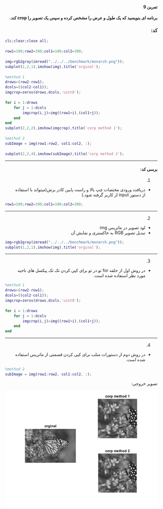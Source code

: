 
<div dir="rtl">

#### تمرین 9
####  برنامه ای بنویسید که یک طول و عرض را مشخص کرده و سپس یک تصویر را crop کند.<br />



### کد:
</div>

```matlab
clc;clear;close all;

row1=100;row2=300;col1=100;col2=300;

img=rgb2gray(imread("../../../benchmark/monarch.png"));
subplot(1,2,1),imshow(img),title('orginal');

%method 1
drows=(row2-row1);
dcols=((col2-col1));
imgcrop=zeros(drows,dcols,'uint8');

for i = 1:drows
    for j = 1:dcols
        imgcrop(i,j)=img((row1+i),(col1+j));
    end
end
subplot(2,2,2),imshow(imgcrop),title('corp method 1');

%method 2
subImage = img(row1:row2, col1:col2, :);

subplot(2,2,4),imshow(subImage),title('corp method 2');
```
---
<div dir="rtl">

#### برسی کد:
1. 
- دریافت ورودی مختصات چپ بالا و راست پایین کادر برش(میتواند با استفاده از دستور input از کاربر گرفته شود.)<br/>
</div>

```matlab
row1=100;row2=300;col1=100;col2=300;
```
---
<div dir="rtl">

2.
-  لود تصویر در ماتریس img <br />
-  تبدیل تصویر RGB به خاکستری و نمایش آن
</div>

```matlab
img=rgb2gray(imread("../../../benchmark/monarch.png"));
subplot(1,2,1),imshow(img),title('orginal');
```
---
<div dir="rtl">

3.
-  در روش اول از حلقه for تو در تو برای کپی کردن تک تک پیکسل های ناحیه مورد نظر استفاده شده است.
</div>

```matlab
%method 1
drows=(row2-row1);
dcols=((col2-col1));
imgcrop=zeros(drows,dcols,'uint8');

for i = 1:drows
    for j = 1:dcols
        imgcrop(i,j)=img((row1+i),(col1+j));
    end
end
```
---
<div dir="rtl">

4.
-  در روش دوم از دستورات متلب برای کپی کردن قسمتی از ماتریس استفاده شده است.
</div>

```matlab
%method 2
subImage = img(row1:row2, col1:col2, :);
```
<div dir="rtl">
تصویر خروجی:<br />
</div>

![Image of Yaktocat](image.jpg)
